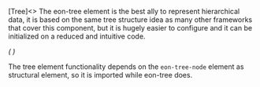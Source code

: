
[Tree]<>
The eon-tree element is the best ally to represent hierarchical data, it is based on the same tree structure idea as many other frameworks that cover this component, but it is hugely easier to configure and it can be initialized on a reduced and intuitive code. 

*(
<doc-playground label="Tree" format="true" html="true" js="true" css="true" selector="body">
  <template type="html">
    <doc-head>
      <script src='framework/doc-eon/eon/eon.js'></script>
      <script>
        eon.theme = "claro";
        eon.themeSchema = {
          claro: ["eon-tree"]
        }
      </script>
      <script>eon.import([  
        'framework/doc-eon/eon/ui/eon-tree','framework/doc-eon/custom/doc-playground/doc-showcase'
      ])</script>
      <style>
        body {
          display: flex;
          flex-wrap: wrap;
        }
      </style>
  </doc-head>
  <doc-body>
    <doc-showcase label='File manager'>
      <eon-tree icons="all" drag="true">
        <eon-tree-node name="dir" path="dir"></eon-tree-node>
        <eon-tree-node type="file" name="file1" path="file1"></eon-tree-node>
        <eon-tree-node path="dir2/dir2.1/dir2.1.1"></eon-tree-node>
        <eon-tree-node type="file" path="dir3/dir2.1/dir2.1.1/dir2.1.1.1/file2"></eon-tree-node>
     </eon-tree>
    </doc-showcase>
  </doc-body>
  </template>
</doc-playground>
)*

The tree element functionality depends on the `eon-tree-node` element as structural element, so it is imported while eon-tree does.

